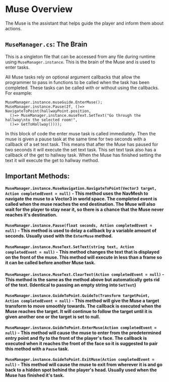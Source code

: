 # Muse Overview  
The Muse is the assistant that helps guide the player and inform them about actions. 
  
## `MuseManager.cs`: The Brain  
This is a singleton file that can be accessed from any file during runtime using `MuseManager.instance`. This is the brain of the Muse and is used to enter tasks.  
  
All Muse tasks rely on optional argument callbacks that allow the programmer to pass in functions to be called when the task has been completed. These tasks can be called with or without using the callbacks. For example:  
```
MuseManager.instance.museGuide.EnterMuse(); 
MuseManager.instance.Pause(2f, ()=> NavigateToPoint(hallwayPoint.position, 
  ()=> MuseManager.instance.museText.SetText("Go through the hallway\nto the selected room!", 
  ()=> GetToHallway())));
```  
In this block of code the enter muse task is called immediately. Then the muse is given a pause task at the same time for two seconds with a callback of a set text task. This means that after the Muse has paused for two seconds it will execute the set text task. This set text task also has a callback of the get to hallway task. When the Muse has finished setting the text it will execute the get to hallway method.  
  
## Important Methods:  
#### `MuseManager.instance.MuseNavigation.NavigateToPoint(Vector3 target, Action completedEvent = null)` - This method uses the NavMesh to navigate the muse to a Vector3 in world space. The completed event is called when the muse reaches the end destination. The Muse will also wait for the player to stay near it, so there is a chance that the Muse never reaches it's destination.  
#### `MuseManager.instance.Pause(float seconds, Action completedEvent = null)` - This method is used to delay a callback by a variable amount of seconds. Usually used with the `EnterMuse` method.  
#### `MuseManager.instance.MuseText.SetText(string text, Action completedEvent = null)` - This method changes the text that is displayed on the front of the muse. This method will execute in less than a frame so it can be called before another Muse task.  
#### `MuseManager.instance.MuseText.ClearText(Action completedEvent = null)` - This method is the same as the method above but automatically gets rid of the text. (Identical to passing an empty string into `SetText`)  
#### `MuseManager.instance.GuideToPoint.GuideTo(Transform targetPoint, Action completedEvent = null)` - This method will give the Muse a target transform to move smoothly towards. The callback is executed when the Muse reaches the target. It will continue to follow the target until it is given another one or the target is set to null.  
#### `MuseManager.instance.GuideToPoint.EnterMuse(Action completedEvent = null)` - This method will cause the muse to enter from the predetermined entry point and fly to the front of the player's face. The callback is executed when it reaches the front of the face so it is suggested to pair this method with a `Pause` task.  
#### `MuseManager.instance.GuideToPoint.ExitMuse(Action completedEvent = null)` - This method will cause the muse to exit from wherever it is and go back to a hidden spot behind the player's head. Usually used when the Muse has finished it's task.
